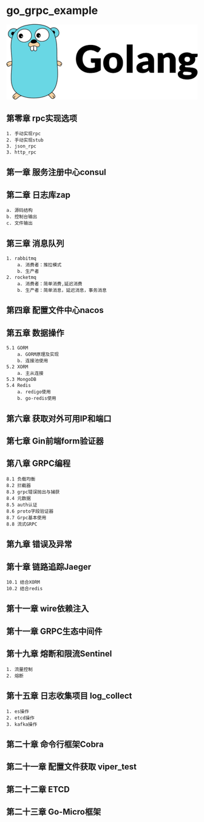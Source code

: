 # go_grpc_example
![grpc](./img/golang.jpeg)
## 第零章 rpc实现选项
    1. 手动实现rpc
    2. 手动实现stub
    3. json_rpc
    3. http_rpc
## 第一章 服务注册中心consul
## 第二章 日志库zap
    a. 源码结构
    b. 控制台输出
    c. 文件输出
## 第三章 消息队列
    1. rabbitmq
        a. 消费者：推拉模式
        b. 生产者
    2. rocketmq
        a. 消费者：简单消费,延迟消费
        b. 生产者：简单消息，延迟消息，事务消息
## 第四章 配置文件中心nacos
## 第五章 数据操作
    5.1 GORM
        a. GORM原理及实现 
        b. 连接池使用
    5.2 XORM
        a. 主从连接
    5.3 MongoDB
    5.4 Redis
        a. redigo使用
        b. go-redis使用
## 第六章 获取对外可用IP和端口
## 第七章 Gin前端form验证器
## 第八章 GRPC编程 
    8.1 负载均衡
    8.2 拦截器
    8.3 grpc错误抛出与捕获
    8.4 元数据
    8.5 auth认证
    8.6 proto字段验证器
    8.7 Grpc基本使用
    8.8 流式GRPC
## 第九章 错误及异常
## 第十章 链路追踪Jaeger
    10.1 结合XORM
    10.2 结合redis
## 第十一章 wire依赖注入
## 第十一章 GRPC生态中间件
## 第十九章 熔断和限流Sentinel
    1. 流量控制
    2. 熔断
## 第十五章 日志收集项目 log_collect
    1. es操作
    2. etcd操作
    3. kafka操作
## 第二十章 命令行框架Cobra  
## 第二十一章 配置文件获取 viper_test
## 第二十二章 ETCD
## 第二十三章 Go-Micro框架 




